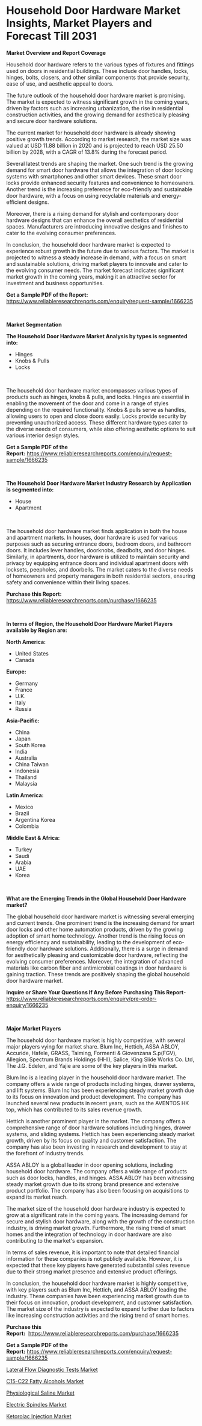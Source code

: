 <p><h1>Household Door Hardware Market Insights, Market Players and Forecast Till 2031</h1></p><p><strong>Market Overview and Report Coverage</strong></p>
<p><p>Household door hardware refers to the various types of fixtures and fittings used on doors in residential buildings. These include door handles, locks, hinges, bolts, closers, and other similar components that provide security, ease of use, and aesthetic appeal to doors.</p><p>The future outlook of the household door hardware market is promising. The market is expected to witness significant growth in the coming years, driven by factors such as increasing urbanization, the rise in residential construction activities, and the growing demand for aesthetically pleasing and secure door hardware solutions.</p><p>The current market for household door hardware is already showing positive growth trends. According to market research, the market size was valued at USD 11.88 billion in 2020 and is projected to reach USD 25.50 billion by 2028, with a CAGR of 13.8% during the forecast period.</p><p>Several latest trends are shaping the market. One such trend is the growing demand for smart door hardware that allows the integration of door locking systems with smartphones and other smart devices. These smart door locks provide enhanced security features and convenience to homeowners. Another trend is the increasing preference for eco-friendly and sustainable door hardware, with a focus on using recyclable materials and energy-efficient designs.</p><p>Moreover, there is a rising demand for stylish and contemporary door hardware designs that can enhance the overall aesthetics of residential spaces. Manufacturers are introducing innovative designs and finishes to cater to the evolving consumer preferences.</p><p>In conclusion, the household door hardware market is expected to experience robust growth in the future due to various factors. The market is projected to witness a steady increase in demand, with a focus on smart and sustainable solutions, driving market players to innovate and cater to the evolving consumer needs. The market forecast indicates significant market growth in the coming years, making it an attractive sector for investment and business opportunities.</p></p>
<p><strong>Get a Sample PDF of the Report:</strong> <a href="https://www.reliableresearchreports.com/enquiry/request-sample/1666235">https://www.reliableresearchreports.com/enquiry/request-sample/1666235</a></p>
<p>&nbsp;</p>
<p><strong>Market Segmentation</strong></p>
<p><strong>The Household Door Hardware Market Analysis by types is segmented into:</strong></p>
<p><ul><li>Hinges</li><li>Knobs & Pulls</li><li>Locks</li></ul></p>
<p>&nbsp;</p>
<p><p>The household door hardware market encompasses various types of products such as hinges, knobs & pulls, and locks. Hinges are essential in enabling the movement of the door and come in a range of styles depending on the required functionality. Knobs & pulls serve as handles, allowing users to open and close doors easily. Locks provide security by preventing unauthorized access. These different hardware types cater to the diverse needs of consumers, while also offering aesthetic options to suit various interior design styles.</p></p>
<p><strong>Get a Sample PDF of the Report:</strong>&nbsp;<a href="https://www.reliableresearchreports.com/enquiry/request-sample/1666235">https://www.reliableresearchreports.com/enquiry/request-sample/1666235</a></p>
<p>&nbsp;</p>
<p><strong>The Household Door Hardware Market Industry Research by Application is segmented into:</strong></p>
<p><ul><li>House</li><li>Apartment</li></ul></p>
<p>&nbsp;</p>
<p><p>The household door hardware market finds application in both the house and apartment markets. In houses, door hardware is used for various purposes such as securing entrance doors, bedroom doors, and bathroom doors. It includes lever handles, doorknobs, deadbolts, and door hinges. Similarly, in apartments, door hardware is utilized to maintain security and privacy by equipping entrance doors and individual apartment doors with locksets, peepholes, and doorbells. The market caters to the diverse needs of homeowners and property managers in both residential sectors, ensuring safety and convenience within their living spaces.</p></p>
<p><strong>Purchase this Report:</strong>&nbsp; <a href="https://www.reliableresearchreports.com/purchase/1666235">https://www.reliableresearchreports.com/purchase/1666235</a></p>
<p>&nbsp;</p>
<p><strong>In terms of Region, the Household Door Hardware Market Players available by Region are:</strong></p>
<p>
    <p> <strong> North America: </strong>
        <ul>
            <li>United States</li>
            <li>Canada</li>
        </ul>
        </p> 
    <p> <strong> Europe: </strong>
        <ul>
            <li>Germany</li>
            <li>France</li>
            <li>U.K.</li>
            <li>Italy</li>
            <li>Russia</li>
        </ul>
        </p> 
    <p> <strong> Asia-Pacific: </strong>
        <ul>
            <li>China</li>
            <li>Japan</li>
            <li>South Korea</li>
            <li>India</li>
            <li>Australia</li>
            <li>China Taiwan</li>
            <li>Indonesia</li>
            <li>Thailand</li>
            <li>Malaysia</li>
        </ul>
        </p> 
    <p> <strong> Latin America: </strong>
        <ul>
            <li>Mexico</li>
            <li>Brazil</li>
            <li>Argentina Korea</li>
            <li>Colombia</li>
        </ul>
        </p> 
    <p> <strong> Middle East & Africa: </strong>
        <ul>
            <li>Turkey</li>
            <li>Saudi</li>
            <li>Arabia</li>
            <li>UAE</li>
            <li>Korea</li>
        </ul>
    </p>
    </p>
<p>&nbsp;</p>
<p><strong>What are the Emerging Trends in the Global Household Door Hardware market?</strong></p>
<p><p>The global household door hardware market is witnessing several emerging and current trends. One prominent trend is the increasing demand for smart door locks and other home automation products, driven by the growing adoption of smart home technology. Another trend is the rising focus on energy efficiency and sustainability, leading to the development of eco-friendly door hardware solutions. Additionally, there is a surge in demand for aesthetically pleasing and customizable door hardware, reflecting the evolving consumer preferences. Moreover, the integration of advanced materials like carbon fiber and antimicrobial coatings in door hardware is gaining traction. These trends are positively shaping the global household door hardware market.</p></p>
<p><strong>Inquire or Share Your Questions If Any Before Purchasing This Report</strong>- <a href="https://www.reliableresearchreports.com/enquiry/pre-order-enquiry/1666235">https://www.reliableresearchreports.com/enquiry/pre-order-enquiry/1666235</a></p>
<p>&nbsp;</p>
<p><strong>Major Market Players</strong></p>
<p><p>The household door hardware market is highly competitive, with several major players vying for market share. Blum Inc, Hettich, ASSA ABLOY, Accuride, Hafele, GRASS, Taiming, Formenti & Giovenzana S.p(FGV), Allegion, Spectrum Brands Holdings (HHI), Salice, King Slide Works Co. Ltd, The J.G. Edelen, and Yajie are some of the key players in this market.</p><p>Blum Inc is a leading player in the household door hardware market. The company offers a wide range of products including hinges, drawer systems, and lift systems. Blum Inc has been experiencing steady market growth due to its focus on innovation and product development. The company has launched several new products in recent years, such as the AVENTOS HK top, which has contributed to its sales revenue growth.</p><p>Hettich is another prominent player in the market. The company offers a comprehensive range of door hardware solutions including hinges, drawer systems, and sliding systems. Hettich has been experiencing steady market growth, driven by its focus on quality and customer satisfaction. The company has also been investing in research and development to stay at the forefront of industry trends.</p><p>ASSA ABLOY is a global leader in door opening solutions, including household door hardware. The company offers a wide range of products such as door locks, handles, and hinges. ASSA ABLOY has been witnessing steady market growth due to its strong brand presence and extensive product portfolio. The company has also been focusing on acquisitions to expand its market reach.</p><p>The market size of the household door hardware industry is expected to grow at a significant rate in the coming years. The increasing demand for secure and stylish door hardware, along with the growth of the construction industry, is driving market growth. Furthermore, the rising trend of smart homes and the integration of technology in door hardware are also contributing to the market's expansion.</p><p>In terms of sales revenue, it is important to note that detailed financial information for these companies is not publicly available. However, it is expected that these key players have generated substantial sales revenue due to their strong market presence and extensive product offerings.</p><p>In conclusion, the household door hardware market is highly competitive, with key players such as Blum Inc, Hettich, and ASSA ABLOY leading the industry. These companies have been experiencing market growth due to their focus on innovation, product development, and customer satisfaction. The market size of the industry is expected to expand further due to factors like increasing construction activities and the rising trend of smart homes.</p></p>
<p><strong>Purchase this Report:</strong>&nbsp;&nbsp;<a href="https://www.reliableresearchreports.com/purchase/1666235">https://www.reliableresearchreports.com/purchase/1666235</a></p>
<p></p>
<p><strong>Get a Sample PDF of the Report:</strong>&nbsp;<a href="https://www.reliableresearchreports.com/enquiry/request-sample/1666235">https://www.reliableresearchreports.com/enquiry/request-sample/1666235</a></p>
<p><p><a href="https://www.linkedin.com/pulse/lateral-flow-diagnostic-tests-market-research-report-provides-ag8ge?trackingId=pgGVR1%2FFUWJqvUPkhGcLew%3D%3D">Lateral Flow Diagnostic Tests Market</a></p><p><a href="https://www.linkedin.com/pulse/c15-c22-fatty-alcohols-market-size-growth-segmentation-regional-rkvze?trackingId=VZDglSNnggU1EhVLfe5fAA%3D%3D">C15-C22 Fatty Alcohols Market</a></p><p><a href="https://medium.com/@reyeshowell655/physiological-saline-nbsp-market-focuses-on-market-share-size-and-projected-forecast-till-2030-47e3141c6c8f">Physiological Saline Market</a></p><p><a href="https://github.com/JameTravis/Market-Research-Report-List-3/blob/main/electric-spindles-market.md">Electric Spindles Market</a></p><p><a href="https://medium.com/@reyeshowell655/ketorolac-injection-market-size-market-outlook-and-market-forecast-2023-to-2030-b535ee11a7d0">Ketorolac Injection Market</a></p></p>